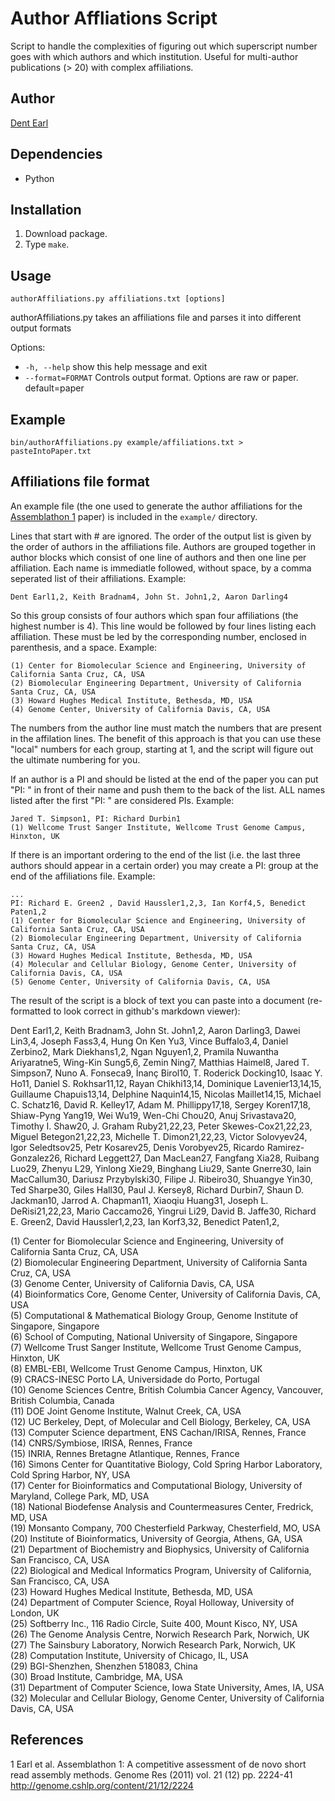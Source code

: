 # Author Affliations Script
Script to handle the complexities of figuring out which superscript number goes with which authors and which institution. Useful for multi-author publications (> 20) with complex affiliations.

## Author
[Dent Earl](https://github.com/dentearl/)

## Dependencies
* Python

## Installation
1. Download package.
2. Type <code>make</code>.

## Usage
<code>authorAffiliations.py affiliations.txt [options]</code>

authorAffiliations.py takes an affiliations file and parses it into different output formats

Options:

* <code>-h, --help</code>        show this help message and exit
* <code>--format=FORMAT</code>   Controls output format. Options are raw or paper. default=paper

## Example
<code>bin/authorAffiliations.py example/affiliations.txt > pasteIntoPaper.txt</code>

## Affiliations file format

An example file (the one used to generate the author affiliations for the [Assemblathon 1](http://genome.cshlp.org/content/21/12/2224) paper) is included in the <code>example/</code> directory.

Lines that start with # are ignored. The order of the output list is given by the order of authors in the affiliations file. Authors are grouped together in author blocks which consist of one line of authors and then one line per affiliation. Each name is immediatle followed, without space, by a comma seperated list of their affiliations. Example:

    Dent Earl1,2, Keith Bradnam4, John St. John1,2, Aaron Darling4

So this group consists of four authors which span four affiliations (the highest number is 4). This line would be followed by four lines listing each affiliation. These must be led by the corresponding number, enclosed in parenthesis, and a space. Example:

    (1) Center for Biomolecular Science and Engineering, University of California Santa Cruz, CA, USA
    (2) Biomolecular Engineering Department, University of California Santa Cruz, CA, USA
    (3) Howard Hughes Medical Institute, Bethesda, MD, USA
    (4) Genome Center, University of California Davis, CA, USA

The numbers from the author line must match the numbers that are present in the affilation lines. The benefit of this approach is that you can use these "local" numbers for each group, starting at 1, and the script will figure out the ultimate numbering for you.

If an author is a PI and should be listed at the end of the paper you can put "PI: " in front of their name and push them to the back of the list. ALL names listed after the first "PI: " are considered PIs. Example: 

    Jared T. Simpson1, PI: Richard Durbin1
    (1) Wellcome Trust Sanger Institute, Wellcome Trust Genome Campus, Hinxton, UK

If there is an important ordering to the end of the list (i.e. the last three authors should appear in a certain order) you may create a PI: group at the end of the affiliations file. Example:

    ...
    PI: Richard E. Green2 , David Haussler1,2,3, Ian Korf4,5, Benedict Paten1,2
    (1) Center for Biomolecular Science and Engineering, University of California Santa Cruz, CA, USA
    (2) Biomolecular Engineering Department, University of California Santa Cruz, CA, USA
    (3) Howard Hughes Medical Institute, Bethesda, MD, USA
    (4) Molecular and Cellular Biology, Genome Center, University of California Davis, CA, USA
    (5) Genome Center, University of California Davis, CA, USA

The result of the script is a block of text you can paste into a document (re-formatted to look correct in github's markdown viewer):

Dent Earl1,2, Keith Bradnam3, John St. John1,2, Aaron Darling3, Dawei Lin3,4, Joseph Fass3,4, Hung On Ken Yu3, Vince Buffalo3,4, Daniel Zerbino2, Mark Diekhans1,2, Ngan Nguyen1,2, Pramila Nuwantha Ariyaratne5, Wing-Kin Sung5,6, Zemin Ning7, Matthias Haimel8, Jared T. Simpson7, Nuno A. Fonseca9, İnanç Birol10, T. Roderick Docking10, Isaac Y. Ho11, Daniel S. Rokhsar11,12, Rayan Chikhi13,14, Dominique Lavenier13,14,15, Guillaume Chapuis13,14, Delphine Naquin14,15, Nicolas Maillet14,15, Michael C. Schatz16, David R. Kelley17, Adam M. Phillippy17,18, Sergey Koren17,18, Shiaw-Pyng Yang19, Wei Wu19, Wen-Chi Chou20, Anuj Srivastava20, Timothy I. Shaw20, J. Graham Ruby21,22,23, Peter Skewes-Cox21,22,23, Miguel Betegon21,22,23, Michelle T. Dimon21,22,23, Victor Solovyev24, Igor Seledtsov25, Petr Kosarev25, Denis Vorobyev25, Ricardo Ramirez-Gonzalez26, Richard Leggett27, Dan MacLean27, Fangfang Xia28, Ruibang Luo29, Zhenyu L29, Yinlong Xie29, Binghang Liu29, Sante Gnerre30, Iain MacCallum30, Dariusz Przybylski30, Filipe J. Ribeiro30, Shuangye Yin30, Ted Sharpe30, Giles Hall30, Paul J. Kersey8, Richard Durbin7, Shaun D. Jackman10, Jarrod A. Chapman11, Xiaoqiu Huang31, Joseph L. DeRisi21,22,23, Mario Caccamo26, Yingrui Li29, David B. Jaffe30, Richard E. Green2, David Haussler1,2,23, Ian Korf3,32, Benedict Paten1,2, 

(1) Center for Biomolecular Science and Engineering, University of California Santa Cruz, CA, USA  
(2) Biomolecular Engineering Department, University of California Santa Cruz, CA, USA  
(3) Genome Center, University of California Davis, CA, USA  
(4) Bioinformatics Core, Genome Center, University of California Davis, CA, USA  
(5) Computational & Mathematical Biology Group, Genome Institute of Singapore, Singapore  
(6) School of Computing, National University of Singapore, Singapore  
(7) Wellcome Trust Sanger Institute, Wellcome Trust Genome Campus, Hinxton, UK  
(8) EMBL-EBI, Wellcome Trust Genome Campus, Hinxton, UK  
(9) CRACS-INESC Porto LA, Universidade do Porto, Portugal  
(10) Genome Sciences Centre, British Columbia Cancer Agency, Vancouver, British Columbia, Canada  
(11) DOE Joint Genome Institute, Walnut Creek, CA, USA  
(12) UC Berkeley, Dept, of Molecular and Cell Biology, Berkeley, CA, USA  
(13) Computer Science department, ENS Cachan/IRISA, Rennes, France  
(14) CNRS/Symbiose, IRISA, Rennes, France  
(15) INRIA, Rennes Bretagne Atlantique, Rennes, France  
(16) Simons Center for Quantitative Biology, Cold Spring Harbor Laboratory, Cold Spring Harbor, NY, USA  
(17) Center for Bioinformatics and Computational Biology, University of Maryland, College Park, MD, USA  
(18) National Biodefense Analysis and Countermeasures Center, Fredrick, MD, USA  
(19) Monsanto Company, 700 Chesterfield Parkway, Chesterfield, MO, USA  
(20) Institute of Bioinformatics, University of Georgia, Athens, GA, USA  
(21) Department of Biochemistry and Biophysics, University of California San Francisco, CA, USA  
(22) Biological and Medical Informatics Program, University of California, San Francisco, CA, USA  
(23) Howard Hughes Medical Institute, Bethesda, MD, USA  
(24) Department of Computer Science, Royal Holloway, University of London, UK  
(25) Softberry Inc., 116 Radio Circle, Suite 400, Mount Kisco, NY, USA  
(26) The Genome Analysis Centre, Norwich Research Park, Norwich, UK  
(27) The Sainsbury Laboratory, Norwich Research Park, Norwich, UK  
(28) Computation Institute, University of Chicago, IL, USA  
(29) BGI-Shenzhen, Shenzhen 518083, China  
(30) Broad Institute, Cambridge, MA, USA  
(31) Department of Computer Science, Iowa State University, Ames, IA, USA  
(32) Molecular and Cellular Biology, Genome Center, University of California Davis, CA, USA  


## References
1 Earl et al. Assemblathon 1: A competitive assessment of de novo short read assembly methods. Genome Res (2011) vol. 21 (12) pp. 2224-41 http://genome.cshlp.org/content/21/12/2224
